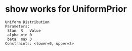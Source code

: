 # show works for UniformPrior

    Uniform Distribution
    Parameters:
     Stan  R   Value
     alpha min 0    
     beta  max 3    
    Constraints: <lower=0, upper=3>


